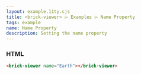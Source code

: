 ```yaml
---
layout: example.11ty.cjs
title: <brick-viewer> ⌲ Examples ⌲ Name Property
tags: example
name: Name Property
description: Setting the name property
---
```


<brick-viewer name="Earth"></brick-viewer>

<h3>HTML</h3>

```html
<brick-viewer name="Earth"></brick-viewer>
```
